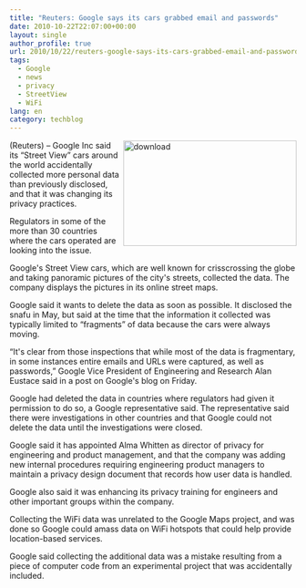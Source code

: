 ```yaml
---
title: "Reuters: Google says its cars grabbed email and passwords"
date: 2010-10-22T22:07:00+00:00
layout: single
author_profile: true
url: 2010/10/22/reuters-google-says-its-cars-grabbed-email-and-passwords/
tags:
  - Google
  - news
  - privacy
  - StreetView
  - WiFi
lang: en
category: techblog
---
```

[<img title="download" border="0" alt="download" align="right" src="http://lh6.ggpht.com/_vaUVXcmC3OI/TMIEEk-FFAI/AAAAAAAAC4Y/T6HU2dBeekQ/download_thumb%5B2%5D.jpg?imgmax=800" width="304" height="185" />](http://lh5.ggpht.com/_vaUVXcmC3OI/TMIEDN8O7cI/AAAAAAAAC4U/fwg0vMegi1I/s1600-h/download%5B4%5D.jpg)(Reuters) &#8211; Google Inc said its “Street View” cars around the world accidentally collected more personal data than previously disclosed, and that it was changing its privacy practices.

Regulators in some of the more than 30 countries where the cars operated are looking into the issue.

Google's Street View cars, which are well known for crisscrossing the globe and taking panoramic pictures of the city's streets, collected the data. The company displays the pictures in its online street maps.

Google said it wants to delete the data as soon as possible. It disclosed the snafu in May, but said at the time that the information it collected was typically limited to “fragments” of data because the cars were always moving.

“It's clear from those inspections that while most of the data is fragmentary, in some instances entire emails and URLs were captured, as well as passwords,” Google Vice President of Engineering and Research Alan Eustace said in a post on Google's blog on Friday.

Google had deleted the data in countries where regulators had given it permission to do so, a Google representative said. The representative said there were investigations in other countries and that Google could not delete the data until the investigations were closed.

Google said it has appointed Alma Whitten as director of privacy for engineering and product management, and that the company was adding new internal procedures requiring engineering product managers to maintain a privacy design document that records how user data is handled.

Google also said it was enhancing its privacy training for engineers and other important groups within the company.

Collecting the WiFi data was unrelated to the Google Maps project, and was done so Google could amass data on WiFi hotspots that could help provide location-based services.

Google said collecting the additional data was a mistake resulting from a piece of computer code from an experimental project that was accidentally included.